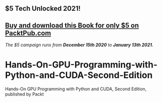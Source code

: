 ## $5 Tech Unlocked 2021!
[Buy and download this Book for only $5 on PacktPub.com](https://www.packtpub.com/product/hands-on-gpu-programming-with-cuda-c-and-python-3-second-edition/9781839214530)
-----
*The $5 campaign         runs from __December 15th 2020__ to __January 13th 2021.__*

# Hands-On-GPU-Programming-with-Python-and-CUDA-Second-Edition
Hands-On GPU Programming with Python and CUDA, Second Edition, published by Packt
